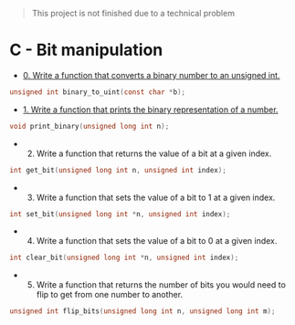 > This project is not finished due to a technical problem
# C - Bit manipulation

- [0. Write a function that converts a binary number to an unsigned int.](0-binary_to_uint.c)
```c
unsigned int binary_to_uint(const char *b);
```

- [1. Write a function that prints the binary representation of a number.](1-print_binary.c)
```c
void print_binary(unsigned long int n);
```

- 2. Write a function that returns the value of a bit at a given index.
```c
int get_bit(unsigned long int n, unsigned int index);
```

- 3. Write a function that sets the value of a bit to 1 at a given index.
```c
int set_bit(unsigned long int *n, unsigned int index);
```

- 4. Write a function that sets the value of a bit to 0 at a given index.
```c
int clear_bit(unsigned long int *n, unsigned int index);
```

- 5. Write a function that returns the number of bits you would need to flip to get from one number to another.
```c
unsigned int flip_bits(unsigned long int n, unsigned long int m);
```
